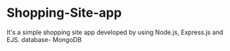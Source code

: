 # Shopping-Site-app
It's a simple shopping site app developed by using Node.js, Express.js and EJS. database- MongoDB

